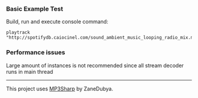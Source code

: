 ### Basic Example Test
Build, run and execute console command:
```
playtrack "http://spotifydb.caiocinel.com/sound_ambient_music_looping_radio_mix.mp3"
```
### Performance issues
Large amount of instances is not recommended since all stream decoder runs in main thread




---
This project uses [MP3Sharp](https://github.com/ZaneDubya/MP3Sharp) by ZaneDubya.
